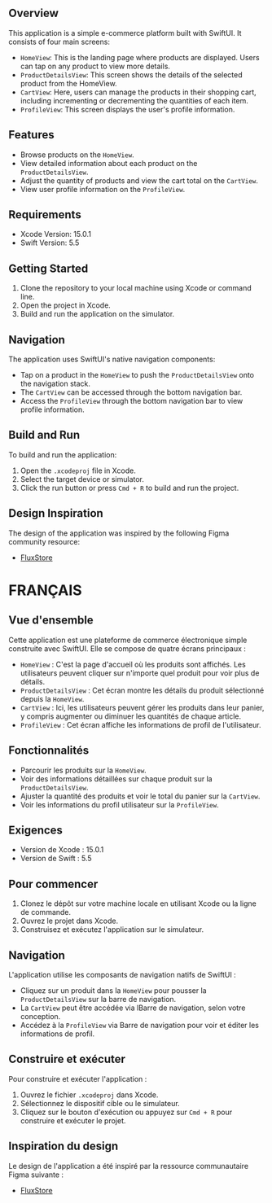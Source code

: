 ## Overview

This application is a simple e-commerce platform built with SwiftUI. It consists of four main screens:

- `HomeView`: This is the landing page where products are displayed. Users can tap on any product to view more details.
- `ProductDetailsView`: This screen shows the details of the selected product from the HomeView.
- `CartView`: Here, users can manage the products in their shopping cart, including incrementing or decrementing the quantities of each item.
- `ProfileView`: This screen displays the user's profile information.

## Features

- Browse products on the `HomeView`.
- View detailed information about each product on the `ProductDetailsView`.
- Adjust the quantity of products and view the cart total on the `CartView`.
- View user profile information on the `ProfileView`.

## Requirements

- Xcode Version: 15.0.1
- Swift Version: 5.5

## Getting Started

1. Clone the repository to your local machine using Xcode or command line.
2. Open the project in Xcode.
3. Build and run the application on the simulator.

## Navigation

The application uses SwiftUI's native navigation components:

- Tap on a product in the `HomeView` to push the `ProductDetailsView` onto the navigation stack.
- The `CartView` can be accessed through the bottom navigation bar.
- Access the `ProfileView` through the bottom navigation bar to view profile information.

## Build and Run

To build and run the application:

1. Open the `.xcodeproj` file in Xcode.
2. Select the target device or simulator.
3. Click the run button or press `Cmd + R` to build and run the project.

## Design Inspiration

The design of the application was inspired by the following Figma community resource:

- [FluxStore](https://www.figma.com/file/fkxlEILzjRWleJugzMqSFp/FluxStore-(Community)?type=design&node-id=8782-2168&mode=design&t=vNF0waEUMUevRYXH-0)



# FRANÇAIS

## Vue d'ensemble

Cette application est une plateforme de commerce électronique simple construite avec SwiftUI. Elle se compose de quatre écrans principaux :

- `HomeView` : C'est la page d'accueil où les produits sont affichés. Les utilisateurs peuvent cliquer sur n'importe quel produit pour voir plus de détails.
- `ProductDetailsView` : Cet écran montre les détails du produit sélectionné depuis la `HomeView`.
- `CartView` : Ici, les utilisateurs peuvent gérer les produits dans leur panier, y compris augmenter ou diminuer les quantités de chaque article.
- `ProfileView` : Cet écran affiche les informations de profil de l'utilisateur.

## Fonctionnalités

- Parcourir les produits sur la `HomeView`.
- Voir des informations détaillées sur chaque produit sur la `ProductDetailsView`.
- Ajuster la quantité des produits et voir le total du panier sur la `CartView`.
- Voir les informations du profil utilisateur sur la `ProfileView`.

## Exigences

- Version de Xcode : 15.0.1
- Version de Swift : 5.5

## Pour commencer

1. Clonez le dépôt sur votre machine locale en utilisant Xcode ou la ligne de commande.
2. Ouvrez le projet dans Xcode.
3. Construisez et exécutez l'application sur le simulateur.

## Navigation

L'application utilise les composants de navigation natifs de SwiftUI :

- Cliquez sur un produit dans la `HomeView` pour pousser la `ProductDetailsView` sur la barre de navigation.
- La `CartView` peut être accédée via lBarre de navigation, selon votre conception.
- Accédez à la `ProfileView` via Barre de navigation pour voir et éditer les informations de profil.

## Construire et exécuter

Pour construire et exécuter l'application :

1. Ouvrez le fichier `.xcodeproj` dans Xcode.
2. Sélectionnez le dispositif cible ou le simulateur.
3. Cliquez sur le bouton d'exécution ou appuyez sur `Cmd + R` pour construire et exécuter le projet.

## Inspiration du design

Le design de l'application a été inspiré par la ressource communautaire Figma suivante :

- [FluxStore](https://www.figma.com/file/fkxlEILzjRWleJugzMqSFp/FluxStore-(Community)?type=design&node-id=8782-2168&mode=design&t=vNF0waEUMUevRYXH-0)


